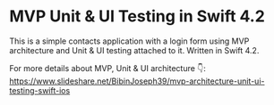 # MVP Unit & UI Testing in Swift 4.2


This is a simple contacts application with a login form using MVP architecture and Unit & UI testing attached to it. 
Written in Swift 4.2.


For more details about MVP, Unit & UI architecture 👇:
https://www.slideshare.net/BibinJoseph39/mvp-architecture-unit-ui-testing-swift-ios
